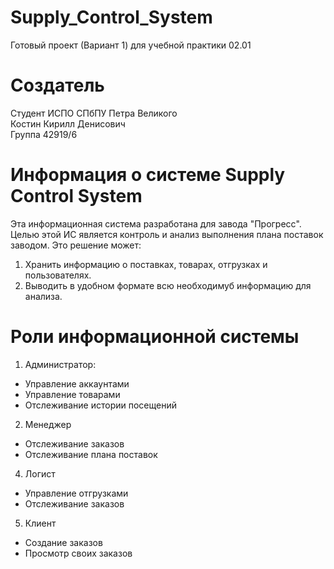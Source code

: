 # Supply_Control_System
Готовый проект (Вариант 1) для учебной практики 02.01
# Создатель
Студент ИСПО СПбПУ Петра Великого  
Костин Кирилл Денисович  
Группа 42919/6  
# Информация о системе Supply Control System
Эта информационная система разработана для завода "Прогресс".
Целью этой ИС является контроль и анализ выполнения плана поставок заводом.
Это решение может:
1. Хранить информацию о поставках, товарах, отгрузках и пользователях.
2. Выводить в удобном формате всю необходимуб информацию для анализа.
# Роли информационной системы
1. Администратор:
- Управление аккаунтами
- Управление товарами
- Отслеживание истории посещений
2. Менеджер
- Отслеживание заказов
- Отслеживание плана поставок
4. Логист
- Управление отгрузками
- Отслеживание заказов
5. Клиент
- Создание заказов
- Просмотр своих заказов
